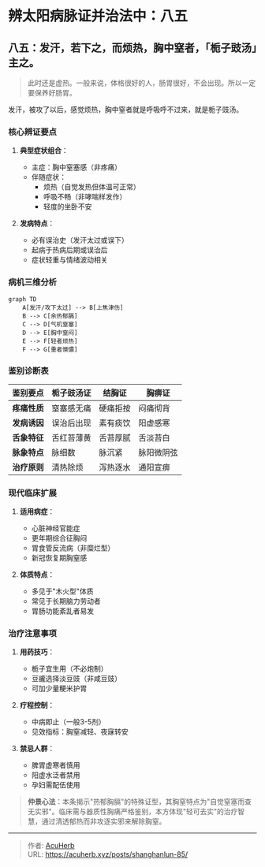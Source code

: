 # 辨太阳病脉证并治法中：八五


## 八五：发汗，若下之，而烦热，胸中窒者，「栀子豉汤」主之。

<!--more-->

> 此时还是虚热。一般来说，体格很好的人，肠胃很好，不会出现。所以一定要保养好肠胃。

发汗，被攻了以后，感觉烦热，胸中窒者就是呼吸呼不过来，就是栀子豉汤。

### 核心辨证要点
1. **典型症状组合**：
   - 主症：胸中窒塞感（非疼痛）
   - 伴随症状：
     - 烦热（自觉发热但体温可正常）
     - 呼吸不畅（非哮喘样发作）
     - 轻度的坐卧不安

2. **发病特点**：
   - 必有误治史（发汗太过或误下）
   - 起病于热病后期或误治后
   - 症状轻重与情绪波动相关

### 病机三维分析
```mermaid
graph TD
    A[发汗/攻下太过] --> B[上焦津伤]
    B --> C[余热郁膈]
    C --> D[气机窒塞]
    D --> E[胸中窒闷]
    E --> F[轻者烦热]
    F --> G[重者懊憹]
```

### 鉴别诊断表
| 鉴别要点 | 栀子豉汤证 | 结胸证 | 胸痹证 |
|---------|------------|--------|--------|
| **疼痛性质** | 窒塞感无痛 | 硬痛拒按 | 闷痛彻背 |
| **发病诱因** | 误治后出现 | 素有痰饮 | 阳虚感寒 |
| **舌象特征** | 舌红苔薄黄 | 舌苔厚腻 | 舌淡苔白 |
| **脉象特点** | 脉细数 | 脉沉紧 | 脉阳微阴弦 |
| **治疗原则** | 清热除烦 | 泻热逐水 | 通阳宣痹 |

### 现代临床扩展
1. **适用病症**：
   - 心脏神经官能症
   - 更年期综合征胸闷
   - 胃食管反流病（非糜烂型）
   - 新冠恢复期胸窒感

2. **体质特点**：
   - 多见于"木火型"体质
   - 常见于长期脑力劳动者
   - 胃肠功能紊乱者易发

### 治疗注意事项
1. **用药技巧**：
   - 栀子宜生用（不必炮制）
   - 豆豅选择淡豆豉（非咸豆豉）
   - 可加少量粳米护胃

2. **疗程控制**：
   - 中病即止（一般3-5剂）
   - 见效指标：胸窒减轻、夜寐转安

3. **禁忌人群**：
   - 脾胃虚寒者慎用
   - 阳虚水泛者禁用
   - 孕妇需配伍使用

> **仲景心法**：本条揭示"热郁胸膈"的特殊证型，其胸窒特点为"自觉窒塞而查无实邪"。临床需与器质性胸痛严格鉴别，本方体现"轻可去实"的治疗智慧，通过清透郁热而非攻逐实邪来解除胸窒。

---

> 作者: [AcuHerb](https://acuherb.xyz)  
> URL: https://acuherb.xyz/posts/shanghanlun-85/  

